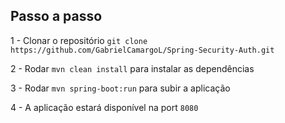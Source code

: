 ## Passo a passo

1 - Clonar o repositório `git clone https://github.com/GabrielCamargoL/Spring-Security-Auth.git`

2 - Rodar `mvn clean install` para instalar as dependências

3 - Rodar `mvn spring-boot:run` para subir a aplicação

4 - A aplicação estará disponível na port `8080`
